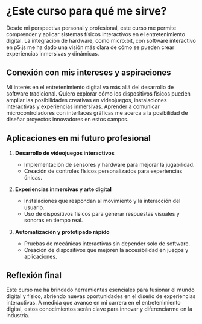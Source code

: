 #  ¿Este curso para qué me sirve?  

Desde mi perspectiva personal y profesional, este curso me permite comprender y aplicar sistemas físicos interactivos en el entretenimiento digital. La integración de hardware, como micro:bit, con software interactivo en p5.js me ha dado una visión más clara de cómo se pueden crear experiencias inmersivas y dinámicas.  

## Conexión con mis intereses y aspiraciones  
Mi interés en el entretenimiento digital va más allá del desarrollo de software tradicional. Quiero explorar cómo los dispositivos físicos pueden ampliar las posibilidades creativas en videojuegos, instalaciones interactivas y experiencias inmersivas. Aprender a comunicar microcontroladores con interfaces gráficas me acerca a la posibilidad de diseñar proyectos innovadores en estos campos.  

##  Aplicaciones en mi futuro profesional  
1. **Desarrollo de videojuegos interactivos** 
   - Implementación de sensores y hardware para mejorar la jugabilidad.  
   - Creación de controles físicos personalizados para experiencias únicas.  

2. **Experiencias inmersivas y arte digital** 
   - Instalaciones que respondan al movimiento y la interacción del usuario.  
   - Uso de dispositivos físicos para generar respuestas visuales y sonoras en tiempo real.  

3. **Automatización y prototipado rápido** 
   - Pruebas de mecánicas interactivas sin depender solo de software.  
   - Creación de dispositivos que mejoren la accesibilidad en juegos y aplicaciones.  

##  Reflexión final  
Este curso me ha brindado herramientas esenciales para fusionar el mundo digital y físico, abriendo nuevas oportunidades en el diseño de experiencias interactivas. A medida que avance en mi carrera en el entretenimiento digital, estos conocimientos serán clave para innovar y diferenciarme en la industria.  
